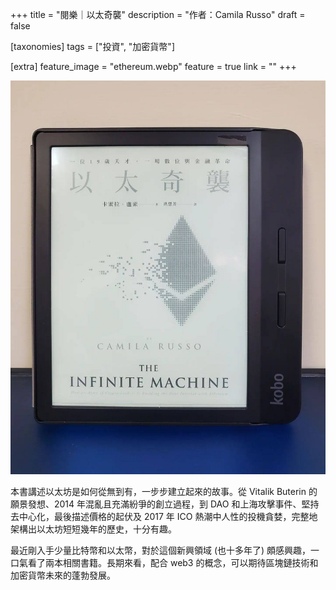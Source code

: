 +++
title = "閱樂｜以太奇襲"
description = "作者：Camila Russo"
draft = false

[taxonomies]
tags = ["投資", "加密貨幣"]

[extra]
feature_image = "ethereum.webp"
feature = true
link = ""
+++

![ethereum](ethereum.webp)

本書講述以太坊是如何從無到有，一步步建立起來的故事。從 Vitalik Buterin 的願景發想、2014 年混亂且充滿紛爭的創立過程，到 DAO 和上海攻擊事件、堅持去中心化，最後描述價格的起伏及 2017 年 ICO 熱潮中人性的投機貪婪，完整地架構出以太坊短短幾年的歷史，十分有趣。

最近剛入手少量比特幣和以太幣，對於這個新興領域 (也十多年了) 頗感興趣，一口氣看了兩本相關書籍。長期來看，配合 web3 的概念，可以期待區塊鏈技術和加密貨幣未來的蓬勃發展。
